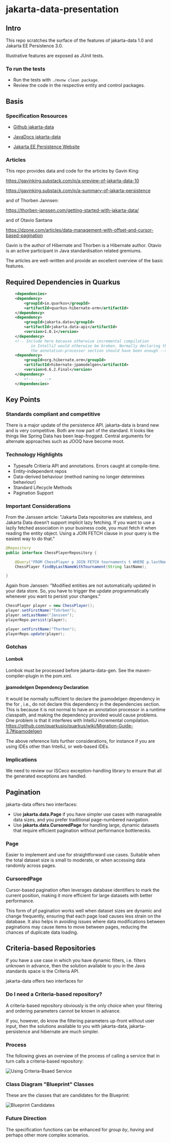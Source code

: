 # jakarta-data-presentation

## Intro

This repo scratches the surface of the features of jakarta-data 1.0 and Jakarta EE Persistence 3.0.

Illustrative features are exposed as JUnit tests.

### To run the tests

* Run the tests with `./mvnw clean package`.
* Review the code in the respective entity and control packages.

## Basis

### Specification Resources


* [Github jakarta-data](https://github.com/jakartaee/data)

* [JavaDocs jakarta-data](https://jakarta.ee/specifications/data/1.0/apidocs/jakarta.data/module-summary)

* [Jakarta EE Persistence Website](https://jakartaee.github.io/persistence/)

### Articles

This repo provides data and code for the articles by Gavin King:

https://gavinking.substack.com/p/a-preview-of-jakarta-data-10

https://gavinking.substack.com/p/a-summary-of-jakarta-persistence

and of Thorben Jannsen:

https://thorben-janssen.com/getting-started-with-jakarta-data/

and of Otavio Santana

https://dzone.com/articles/data-management-with-offset-and-cursor-based-pagination

Gavin is the author of Hibernate and Thorben is a Hibernate author. Otavio is an active participant in Java standardisation related gremiums.

The articles are well-written and provide an excellent overview of the basic features.

## Required Dependencies in Quarkus

```xml
    <dependencies>
    <dependency>
        <groupId>io.quarkus</groupId>
        <artifactId>quarkus-hibernate-orm</artifactId>
    </dependency>
    <dependency>
        <groupId>jakarta.data</groupId>
        <artifactId>jakarta.data-api</artifactId>
        <version>1.0.1</version>
    </dependency>
    <!-- Include here because otherwise incremental compilation
           in IntelliJ would otherwise be broken. Normally declaring this in
           the annotation-processor section should have been enough -->
    <dependency>
        <groupId>org.hibernate.orm</groupId>
        <artifactId>hibernate-jpamodelgen</artifactId>
        <version>6.6.2.Final</version>
    </dependency>
        <!-- ... -->
    </dependencies>
```


## Key Points

### Standards compliant and competitive


There is a major update of the persistence API. jakarta-data is brand new and is very competitive. Both are now part of the standard. It looks like things like Spring Data has been leap-frogged. Central arguments for alternate approaches such as JOOQ have become moot.

### Technology Highlights

* Typesafe Critieria API and annotations. Errors caught at compile-time.
* Entity-independent repos
* Data-derived behaviour (method naming no longer determines behaviour)
* Standard Lifecycle Methods
* Pagination Support

### Important Considerations

From the Janssen article: "Jakarta Data repositories are stateless, and Jakarta Data doesn’t support implicit lazy fetching. If you want to use a lazily fetched association in your business code, you must fetch it when reading the entity object. Using a JOIN FETCH clause in your query is the easiest way to do that."

```java
@Repository
public interface ChessPlayerRepository {

    @Query("FROM ChessPlayer p JOIN FETCH tournaments t WHERE p.lastName = :lastName")
    ChessPlayer findByLastNameWithTournament(String lastName);

}
```

Again from Janssen: "Modified entities are not automatically updated in your data store. So, you have to trigger the update programmatically whenever you want to persist your changes."

```java
ChessPlayer player = new ChessPlayer();
player.setFirstName("Tohrben");
player.setLastName("Janssen");
playerRepo.persist(player);

player.setFirstName("Thorben");
playerRepo.update(player);
```

### Gotchas

#### Lombok 

Lombok must be processed before jakarta-data-gen.
See the maven-compiler-plugin in the pom.xml.

#### jpamodelgen Dependency Declaration
It would be normally sufficient to declare the jpamodelgen dependency in the  <annotationProcessorPath> for , i.e., do not declare this dependency in the dependencies section.
This is because it is not normal to have an annotation processor in a runtime classpath, and making the dependency provided would cause problems.
One problem is that it interferes with IntelliJ incremental compilation.
https://github.com/quarkusio/quarkus/wiki/Migration-Guide-3.7#jpamodelgen

The above reference lists further considerations, for instance if you are using IDEs other than IntelliJ, or web-based IDEs.

### Implications

We need to review our ISCeco exception-handling library to ensure that all the generated exceptions are handled.

## Pagination

jakarta-data offers two interfaces:

* Use **jakarta.data.Page** if you have simpler use cases with manageable data sizes, and you prefer traditional page-numbered navigation.
* Use **jakarta.data.CursoredPage** for handling large, dynamic datasets that require efficient pagination without performance bottlenecks.

### Page

Easier to implement and use for straightforward use cases.
Suitable when the total dataset size is small to moderate, or when accessing data randomly across pages.

### CursoredPage

Cursor-based pagination often leverages database identifiers to mark the current position, making it more efficient for large datasets with better performance.

This form of pf pagination works well when dataset sizes are dynamic and change frequently, ensuring that each page load causes less strain on the database. It also helps in avoiding issues where data modifications between paginations may cause items to move between pages, reducing the chances of duplicate data loading.

## Criteria-based Repositories

If you have a use case in which you have dynamic filters, i.e. filters unknown in advance, then the solution available to you in the Java standards space is the Criteria API.



jakarta-data offers two interfaces for 

### Do I need a Criteria-based repository?

A criteria-based repository obviously is the only choice when your filtering and ordering parameters cannot be known in advance.

If you, however, do know the filtering parameters up-front without user input, then the solutions available to you with jakarta-data, jakarta-persistence and hibernate are much simpler.

### Process

The following gives an overview of the process of calling a service that in turn calls a criteria-based repository:

![Using Criteria-Bsaed Service](images/process_sequence_diagram.drawio.png)

### Class Diagram "Blueprint" Classes

These are the classes that are candidates for the Blueprint:

![Blueprint Candidates](images/main-package.drawio.png)


### Future Direction

The specification functions can be enhanced for _group by_, _having_ and perhaps other more complex scenarios.

